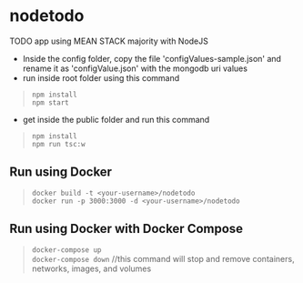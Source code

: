 # nodetodo

TODO app using MEAN STACK majority with NodeJS
* Inside the config folder, copy the file 'configValues-sample.json' and rename it as 'configValue.json' with the mongodb uri values
* run inside root folder using this command     
> `npm install`  
> `npm start`
* get inside the public folder and run this command     
> `npm install`   
> `npm run tsc:w`

## Run using Docker
> `docker build -t <your-username>/nodetodo`    
> `docker run -p 3000:3000 -d <your-username>/nodetodo`     

## Run using Docker with Docker Compose
> `docker-compose up`     
> `docker-compose down`     //this command will stop and remove containers, networks, images, and volumes
